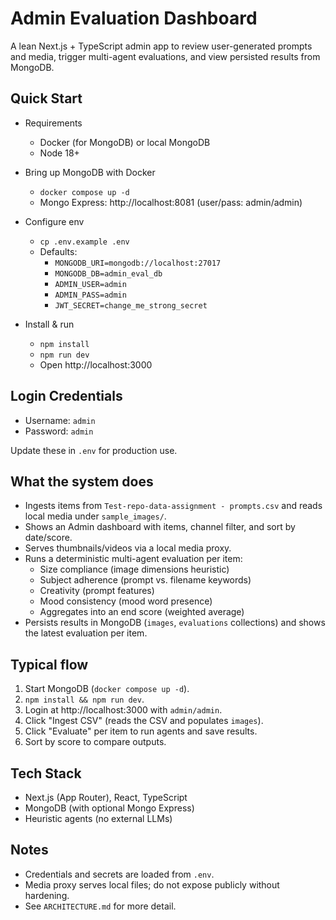 # Admin Evaluation Dashboard

A lean Next.js + TypeScript admin app to review user-generated prompts and media, trigger multi-agent evaluations, and view persisted results from MongoDB.

## Quick Start

- Requirements
  - Docker (for MongoDB) or local MongoDB
  - Node 18+

- Bring up MongoDB with Docker
  - `docker compose up -d`
  - Mongo Express: http://localhost:8081 (user/pass: admin/admin)

- Configure env
  - `cp .env.example .env`
  - Defaults:
    - `MONGODB_URI=mongodb://localhost:27017`
    - `MONGODB_DB=admin_eval_db`
    - `ADMIN_USER=admin`
    - `ADMIN_PASS=admin`
    - `JWT_SECRET=change_me_strong_secret`

- Install & run
  - `npm install`
  - `npm run dev`
  - Open http://localhost:3000

## Login Credentials

- Username: `admin`
- Password: `admin`

Update these in `.env` for production use.

## What the system does

- Ingests items from `Test-repo-data-assignment - prompts.csv` and reads local media under `sample_images/`.
- Shows an Admin dashboard with items, channel filter, and sort by date/score.
- Serves thumbnails/videos via a local media proxy.
- Runs a deterministic multi-agent evaluation per item:
  - Size compliance (image dimensions heuristic)
  - Subject adherence (prompt vs. filename keywords)
  - Creativity (prompt features)
  - Mood consistency (mood word presence)
  - Aggregates into an end score (weighted average)
- Persists results in MongoDB (`images`, `evaluations` collections) and shows the latest evaluation per item.

## Typical flow

1) Start MongoDB (`docker compose up -d`).
2) `npm install && npm run dev`.
3) Login at http://localhost:3000 with `admin/admin`.
4) Click "Ingest CSV" (reads the CSV and populates `images`).
5) Click "Evaluate" per item to run agents and save results.
6) Sort by score to compare outputs.

## Tech Stack

- Next.js (App Router), React, TypeScript
- MongoDB (with optional Mongo Express)
- Heuristic agents (no external LLMs)

## Notes

- Credentials and secrets are loaded from `.env`.
- Media proxy serves local files; do not expose publicly without hardening.
- See `ARCHITECTURE.md` for more detail.
